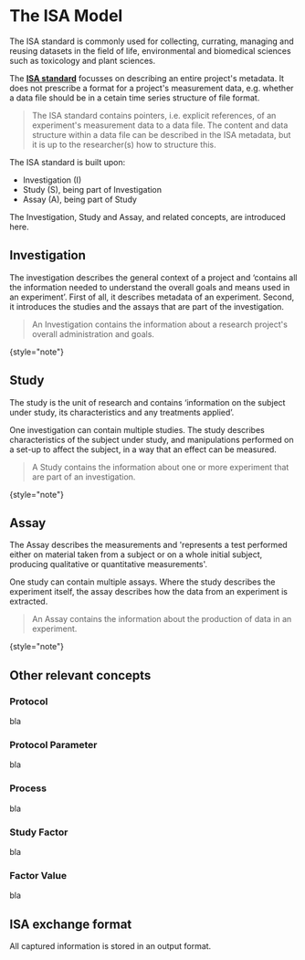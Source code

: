 # The ISA Model


The ISA standard is commonly used for collecting, currating, managing and reusing datasets in the field of life, environmental and biomedical sciences such as toxicology and plant sciences. 

The <a href="https://rioned-web-prod.azurewebsites.net/media/1iljdccy/ribx-formaat-voor-inspectie-en-reiniging.pdf" target="_blank">**ISA standard**</a> focusses on describing an entire project's metadata. It does not prescribe a format for a project's measurement data, e.g. whether a data file should be in a cetain time series structure of file format.

> The ISA standard contains pointers, i.e. explicit references, of an experiment's measurement data to a data file. The content and data structure within a data file can be described in the ISA metadata, but it is up to the researcher(s) how to structure this.

The ISA standard is built upon:
- Investigation (I)
- Study (S), being part of Investigation 
- Assay (A), being part of Study

The Investigation, Study and Assay, and related concepts, are introduced here.

## Investigation

The investigation describes the general context of a project and ‘contains all the information needed to understand the overall goals and means used in an experiment’. First of all, it describes metadata of an experiment. Second, it introduces the studies and the assays that are part of the investigation. 

> An Investigation contains the information about a research project's overall administration and goals.
> 
{style="note"}


## Study

The study is the unit of research and contains ‘information on the subject under study, its characteristics and any treatments applied’. 

One investigation can contain multiple studies. The study describes characteristics of the subject under study, and manipulations performed on a set-up to affect the subject, in a way that an effect can be measured. 

> A Study contains the information about one or more experiment that are part of an investigation.
>
{style="note"}


## Assay

The Assay describes the measurements and 'represents a test performed either on material taken from a subject or on a whole initial subject, producing qualitative or quantitative measurements'. 

One study can contain multiple assays. Where the study describes the experiment itself, the assay describes how the data from an experiment is extracted. 

> An Assay contains the information about the production of data in an experiment.
>
{style="note"}


## Other relevant concepts

### Protocol
bla

### Protocol Parameter
bla

### Process
bla

### Study Factor
bla

### Factor Value
bla


## ISA exchange format

All captured information is stored in an output format. 


